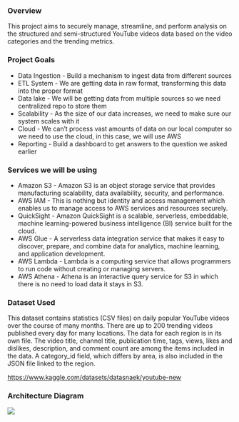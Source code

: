 ### Overview
This project aims to securely manage, streamline, and perform analysis on the structured and semi-structured YouTube videos data based on the video categories and the trending metrics.

### Project Goals
- Data Ingestion - Build a mechanism to ingest data from different sources
- ETL System - We are getting data in raw format, transforming this data into the proper format
- Data lake - We will be getting data from multiple sources so we need centralized repo to store them
- Scalability - As the size of our data increases, we need to make sure our system scales with it
- Cloud - We can’t process vast amounts of data on our local computer so we need to use the cloud, in this case, we will use AWS
- Reporting - Build a dashboard to get answers to the question we asked earlier

### Services we will be using
- Amazon S3 - Amazon S3 is an object storage service that provides manufacturing scalability, data availability, security, and performance.
- AWS IAM - This is nothing but identity and access management which enables us to manage access to AWS services and resources securely.
- QuickSight - Amazon QuickSight is a scalable, serverless, embeddable, machine learning-powered business intelligence (BI) service built for the cloud.
- AWS Glue - A serverless data integration service that makes it easy to discover, prepare, and combine data for analytics, machine learning, and application development.
- AWS Lambda - Lambda is a computing service that allows programmers to run code without creating or managing servers.
- AWS Athena - Athena is an interactive query service for S3 in which there is no need to load data it stays in S3.

### Dataset Used
This dataset contains statistics (CSV files) on daily popular YouTube videos over the course of many months. There are up to 200 trending videos published every day for many locations. The data for each region is in its own file. The video title, channel title, publication time, tags, views, likes and dislikes, description, and comment count are among the items included in the data. A category_id field, which differs by area, is also included in the JSON file linked to the region.

https://www.kaggle.com/datasets/datasnaek/youtube-new

### Architecture Diagram

<p>
  <img src = 'https://github.com/user-attachments/assets/30cb5bcd-b26b-4516-a443-4394b91525a3'
</p>
